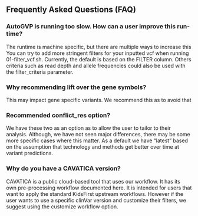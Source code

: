 ## Frequently Asked Questions (FAQ)

### AutoGVP is running too slow. How can a user improve this run-time?
The runtime is machine specific, but there are multiple ways to increase this You can try to add more stringent filters for your inputted vcf when running 01-filter_vcf.sh. Currently, the default is based on the FILTER column. Others criteria such as read depth and allele frequencies could also be used with the filter_criteria parameter.

### Why recommending lift over the gene symbols?
This may impact gene specific variants. We recommend this as to avoid that

### Recommended conflict_res option?
We have these two as an option as to allow the user to tailor to their analysis. Although, we have not seen major differences, there may be some more specific cases where this matter.  As a default we have “latest” based on the assumption that technology and methods get better over time at variant predictions.

### Why do you have a CAVATICA version?
CAVATICA is a public cloud-based tool that uses our workflow. It has its own pre-processing workflow documented here. It is intended for users that want to apply the standard KidsFirst upstream workflows. However if the user wants to use a specific clinVar version and customize their filters, we suggest using the customize workflow option.

 
